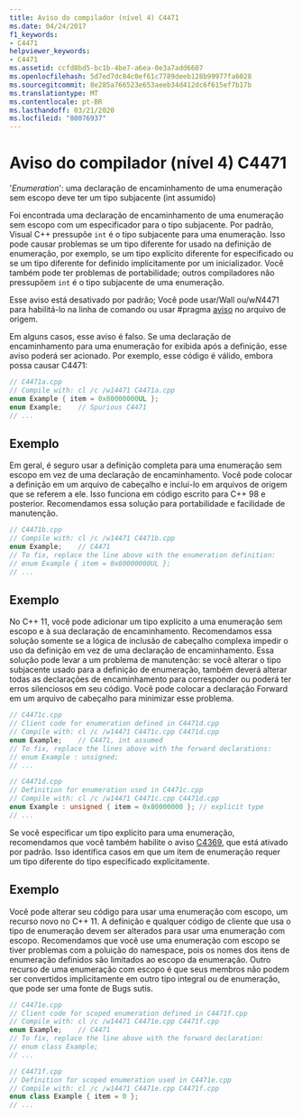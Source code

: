 ```yaml
---
title: Aviso do compilador (nível 4) C4471
ms.date: 04/24/2017
f1_keywords:
- C4471
helpviewer_keywords:
- C4471
ms.assetid: ccfd8bd5-bc1b-4be7-a6ea-0e3a7add6607
ms.openlocfilehash: 5d7ed7dc84c0ef61c7789deeb128b99977fa6028
ms.sourcegitcommit: 8e285a766523e653aeeb34d412dc6f615ef7b17b
ms.translationtype: MT
ms.contentlocale: pt-BR
ms.lasthandoff: 03/21/2020
ms.locfileid: "80076937"
---
```

# <a name="compiler-warning-level-4-c4471"></a>Aviso do compilador (nível 4) C4471

'*Enumeration*': uma declaração de encaminhamento de uma enumeração sem escopo deve ter um tipo subjacente (int assumido)

Foi encontrada uma declaração de encaminhamento de uma enumeração sem escopo com um especificador para o tipo subjacente. Por padrão, Visual C++ pressupõe `int` é o tipo subjacente para uma enumeração. Isso pode causar problemas se um tipo diferente for usado na definição de enumeração, por exemplo, se um tipo explícito diferente for especificado ou se um tipo diferente for definido implicitamente por um inicializador. Você também pode ter problemas de portabilidade; outros compiladores não pressupõem `int` é o tipo subjacente de uma enumeração.

Esse aviso está desativado por padrão; Você pode usar/Wall ou/w*N*4471 para habilitá-lo na linha de comando ou usar #pragma [aviso](../../preprocessor/warning.md) no arquivo de origem.

Em alguns casos, esse aviso é falso. Se uma declaração de encaminhamento para uma enumeração for exibida após a definição, esse aviso poderá ser acionado. Por exemplo, esse código é válido, embora possa causar C4471:

```cpp
// C4471a.cpp
// Compile with: cl /c /w14471 C4471a.cpp
enum Example { item = 0x80000000UL };
enum Example;    // Spurious C4471
// ...
```

## <a name="example"></a>Exemplo

Em geral, é seguro usar a definição completa para uma enumeração sem escopo em vez de uma declaração de encaminhamento. Você pode colocar a definição em um arquivo de cabeçalho e incluí-lo em arquivos de origem que se referem a ele. Isso funciona em código escrito para C++ 98 e posterior. Recomendamos essa solução para portabilidade e facilidade de manutenção.

```cpp
// C4471b.cpp
// Compile with: cl /c /w14471 C4471b.cpp
enum Example;    // C4471
// To fix, replace the line above with the enumeration definition:
// enum Example { item = 0x80000000UL };
// ...
```

## <a name="example"></a>Exemplo

No C++ 11, você pode adicionar um tipo explícito a uma enumeração sem escopo e à sua declaração de encaminhamento. Recomendamos essa solução somente se a lógica de inclusão de cabeçalho complexa impedir o uso da definição em vez de uma declaração de encaminhamento. Essa solução pode levar a um problema de manutenção: se você alterar o tipo subjacente usado para a definição de enumeração, também deverá alterar todas as declarações de encaminhamento para corresponder ou poderá ter erros silenciosos em seu código. Você pode colocar a declaração Forward em um arquivo de cabeçalho para minimizar esse problema.

```cpp
// C4471c.cpp
// Client code for enumeration defined in C4471d.cpp
// Compile with: cl /c /w14471 C4471c.cpp C4471d.cpp
enum Example;    // C4471, int assumed
// To fix, replace the lines above with the forward declarations:
// enum Example : unsigned;
// ...
```

```cpp
// C4471d.cpp
// Definition for enumeration used in C4471c.cpp
// Compile with: cl /c /w14471 C4471c.cpp C4471d.cpp
enum Example : unsigned { item = 0x80000000 }; // explicit type
// ...
```

Se você especificar um tipo explícito para uma enumeração, recomendamos que você também habilite o aviso [C4369](compiler-warning-level-1-C4369.md), que está ativado por padrão. Isso identifica casos em que um item de enumeração requer um tipo diferente do tipo especificado explicitamente.

## <a name="example"></a>Exemplo

Você pode alterar seu código para usar uma enumeração com escopo, um recurso novo no C++ 11. A definição e qualquer código de cliente que usa o tipo de enumeração devem ser alterados para usar uma enumeração com escopo. Recomendamos que você use uma enumeração com escopo se tiver problemas com a poluição do namespace, pois os nomes dos itens de enumeração definidos são limitados ao escopo da enumeração. Outro recurso de uma enumeração com escopo é que seus membros não podem ser convertidos implicitamente em outro tipo integral ou de enumeração, que pode ser uma fonte de Bugs sutis.

```cpp
// C4471e.cpp
// Client code for scoped enumeration defined in C4471f.cpp
// Compile with: cl /c /w14471 C4471e.cpp C4471f.cpp
enum Example;    // C4471
// To fix, replace the line above with the forward declaration:
// enum class Example;
// ...
```

```cpp
// C4471f.cpp
// Definition for scoped enumeration used in C4471e.cpp
// Compile with: cl /c /w14471 C4471e.cpp C4471f.cpp
enum class Example { item = 0 };
// ...
```
